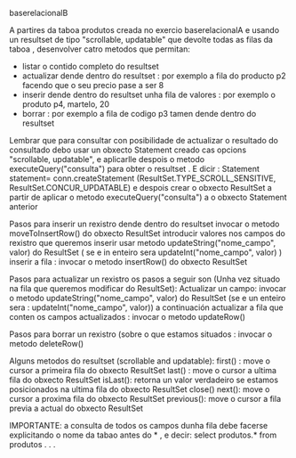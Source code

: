
baserelacionalB

A partires da taboa produtos creada no exercio baserelacionalA e usando un resultset de tipo "scrollable, updatable" que devolte todas as filas da taboa , desenvolver catro metodos
que permitan:
- listar o contido completo do resultset
- actualizar dende dentro do resultset : por exemplo a fila do producto p2 facendo que o seu precio pase a ser 8
- inserir dende dentro do resultset unha fila de valores : por exemplo o produto  p4, martelo, 20
- borrar : por exemplo a  fila de codigo p3 tamen dende dentro do resultset

Lembrar que para consultar  con posibilidade de actualizar o resultado do consultado debo usar un obxecto Statement creado cas opcions  "scrollable, updatable", e aplicarlle despois o  metodo executeQuery("consulta") para obter o resultset . E dicir :
Statement statement= conn.createStatement (ResultSet.TYPE_SCROLL_SENSITIVE, ResultSet.CONCUR_UPDATABLE)
e despois crear o obxecto ResultSet a partir de aplicar o metodo executeQuery("consulta") a o obxecto Statement anterior

Pasos para inserir un rexistro dende dentro do resultset
invocar o metodo moveToInsertRow() do obxecto ResultSet
introducir valores nos campos do rexistro que queremos inserir
usar metodo updateString("nome_campo", valor) do ResultSet ( se e in enteiro sera updateInt("nome_campo", valor) )
inserir a fila : invocar o metodo insertRow() do obxecto ResultSet

Pasos para actualizar un rexistro os pasos a seguir son (Unha vez situado na fila que queremos modificar do ResultSet):
Actualizar un campo: invocar o metodo updateString("nome_campo", valor) do  ResultSet (se e un enteiro sera :
updateInt("nome_campo", valor))
a continuación actualizar a fila que conten os campos actualizados :
invocar o metodo updateRow()

Pasos para borrar un rexistro (sobre o que estamos situados : invocar o metodo deleteRow()


Alguns  metodos do resultset (scrollable and updatable):
first() : move o cursor a primeira fila do obxecto ResultSet
last() : move o cursor a ultima  fila do obxecto ResultSet
isLast(): retorna un valor verdadeiro se estamos posicionados na ultima fila do obxecto ResultSet
close()
next():   move o cursor a proxima  fila do obxecto ResultSet
previous(): move o cursor a  fila previa a actual do obxecto ResultSet

IMPORTANTE: a consulta de todos os campos dunha fila debe facerse explicitando o nome da tabao antes do * , e decir:  select produtos.* from produtos . . . 


